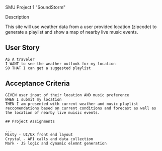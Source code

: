SMU Project 1 "SoundStorm"

Description 

This site will use weather data from a user provided location (zipcode) to generate a playlist and show a map of nearby live music events.

## User Story

```
AS A traveler
I WANT to see the weather outlook for my location
SO THAT I can get a suggested playlist
```

## Acceptance Criteria

```
GIVEN user input of their location AND music preference
WHEN I submit my location
THEN I am presented with current weather and music playlist reccomendations based on current conditions and forecast as well as the location of nearby live muisic events.

## Project Assignments

...
Misty - UI/UX front end layout
Crystal - API calls and data collection
Mark - JS logic and dynamic elemnt generation


